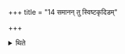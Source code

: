 +++
title = "14 समानन् तु स्विष्टकृदिडम्"

+++

<details><summary>थिते</summary>

14. The Sviṣṭakr̥t and lḍā, however, should be common (to both the offerings).  

</details>
